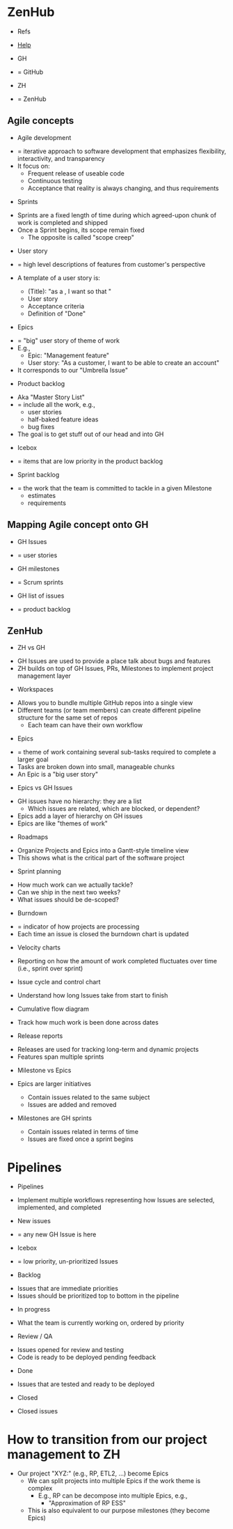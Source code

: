 # ZenHub

* Refs
- [Help](https://help.zenhub.com/support/home)

* GH
- = GitHub

* ZH
- = ZenHub

## Agile concepts

* Agile development
- = iterative approach to software development that emphasizes flexibility,
  interactivity, and transparency
- It focus on:
  - Frequent release of useable code
  - Continuous testing
  - Acceptance that reality is always changing, and thus requirements

* Sprints
- Sprints are a fixed length of time during which agreed-upon chunk of work is
  completed and shipped
- Once a Sprint begins, its scope remain fixed
  - The opposite is called "scope creep"

* User story
- = high level descriptions of features from customer's perspective

- A template of a user story is:
  - (Title): "as a <USER>, I want <GOAL> so that <BENEFIT>"
  - User story
  - Acceptance criteria
  - Definition of "Done"

* Epics
- = "big" user story of theme of work
- E.g.,
  - Epic: "Management feature"
  - User story: "As a customer, I want to be able to create an account"
- It corresponds to our "Umbrella Issue"

* Product backlog
- Aka "Master Story List"
- = include all the work, e.g.,
  - user stories
  - half-baked feature ideas
  - bug fixes
- The goal is to get stuff out of our head and into GH

* Icebox
- = items that are low priority in the product backlog

* Sprint backlog
- = the work that the team is committed to tackle in a given Milestone
  - estimates
  - requirements

## Mapping Agile concept onto GH

* GH Issues
- = user stories

* GH milestones
- = Scrum sprints

* GH list of issues
- = product backlog

## ZenHub

* ZH vs GH
- GH Issues are used to provide a place talk about bugs and features
- ZH builds on top of GH Issues, PRs, Milestones to implement project management
  layer

* Workspaces
- Allows you to bundle multiple GitHub repos into a single view
- Different teams (or team members) can create different pipeline structure for
  the same set of repos
  - Each team can have their own workflow

* Epics
- = theme of work containing several sub-tasks required to complete a larger goal
- Tasks are broken down into small, manageable chunks
- An Epic is a "big user story"

* Epics vs GH Issues
- GH issues have no hierarchy: they are a list
  - Which issues are related, which are blocked, or dependent?
- Epics add a layer of hierarchy on GH issues
- Epics are like "themes of work"

* Roadmaps
- Organize Projects and Epics into a Gantt-style timeline view
- This shows what is the critical part of the software project

* Sprint planning
- How much work can we actually tackle?
- Can we ship in the next two weeks?
- What issues should be de-scoped?

* Burndown
- = indicator of how projects are processing
- Each time an issue is closed the burndown chart is updated

* Velocity charts
- Reporting on how the amount of work completed fluctuates over time (i.e.,
  sprint over sprint)

* Issue cycle and control chart
- Understand how long Issues take from start to finish

* Cumulative flow diagram
- Track how much work is been done across dates

* Release reports
- Releases are used for tracking long-term and dynamic projects
- Features span multiple sprints

* Milestone vs Epics
- Epics are larger initiatives
  - Contain issues related to the same subject
  - Issues are added and removed

- Milestones are GH sprints
  - Contain issues related in terms of time
  - Issues are fixed once a sprint begins

# Pipelines

* Pipelines
- Implement multiple workflows representing how Issues are selected, implemented,
  and completed

* New issues
- = any new GH Issue is here

* Icebox
- = low priority, un-prioritized Issues

* Backlog
- Issues that are immediate priorities
- Issues should be prioritized top to bottom in the pipeline

* In progress
- What the team is currently working on, ordered by priority

* Review / QA
- Issues opened for review and testing
- Code is ready to be deployed pending feedback

* Done
- Issues that are tested and ready to be deployed

* Closed
- Closed issues

# How to transition from our project management to ZH

- Our project "XYZ:" (e.g., RP, ETL2, ...) become Epics
  - We can split projects into multiple Epics if the work theme is complex
    - E.g., RP can be decompose into multiple Epics, e.g.,
        - "Approximation of RP ESS"
  - This is also equivalent to our purpose milestones (they become Epics)
